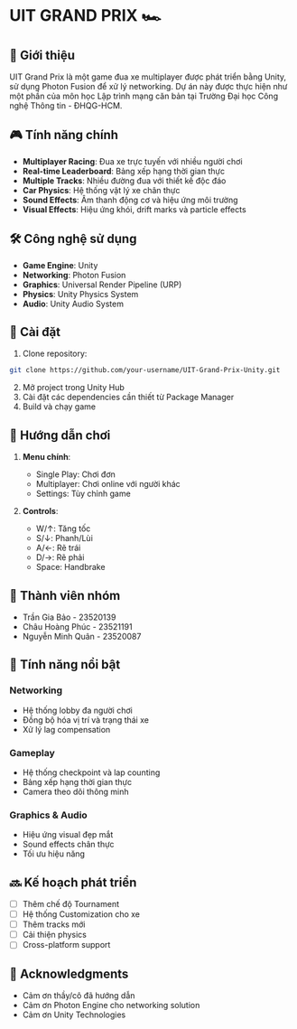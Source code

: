 # UIT GRAND PRIX 🏎️

## 📝 Giới thiệu
UIT Grand Prix là một game đua xe multiplayer được phát triển bằng Unity, sử dụng Photon Fusion để xử lý networking. Dự án này được thực hiện như một phần của môn học Lập trình mạng căn bản tại Trường Đại học Công nghệ Thông tin - ĐHQG-HCM.

## 🎮 Tính năng chính
- **Multiplayer Racing**: Đua xe trực tuyến với nhiều người chơi
- **Real-time Leaderboard**: Bảng xếp hạng thời gian thực
- **Multiple Tracks**: Nhiều đường đua với thiết kế độc đáo
- **Car Physics**: Hệ thống vật lý xe chân thực
- **Sound Effects**: Âm thanh động cơ và hiệu ứng môi trường
- **Visual Effects**: Hiệu ứng khói, drift marks và particle effects

## 🛠️ Công nghệ sử dụng
- **Game Engine**: Unity
- **Networking**: Photon Fusion
- **Graphics**: Universal Render Pipeline (URP)
- **Physics**: Unity Physics System
- **Audio**: Unity Audio System

## 🔧 Cài đặt
1. Clone repository:
```bash
git clone https://github.com/your-username/UIT-Grand-Prix-Unity.git
```
2. Mở project trong Unity Hub
3. Cài đặt các dependencies cần thiết từ Package Manager
4. Build và chạy game

## 🎯 Hướng dẫn chơi
1. **Menu chính**:
   - Single Play: Chơi đơn
   - Multiplayer: Chơi online với người khác
   - Settings: Tùy chỉnh game

2. **Controls**:
   - W/↑: Tăng tốc
   - S/↓: Phanh/Lùi
   - A/←: Rẽ trái
   - D/→: Rẽ phải
   - Space: Handbrake

## 👥 Thành viên nhóm
- Trần Gia Bảo   - 23520139
- Châu Hoàng Phúc - 23521191
- Nguyễn Minh Quân - 23520087

## 🌟 Tính năng nổi bật
### Networking
- Hệ thống lobby đa người chơi
- Đồng bộ hóa vị trí và trạng thái xe
- Xử lý lag compensation

### Gameplay
- Hệ thống checkpoint và lap counting
- Bảng xếp hạng thời gian thực
- Camera theo dõi thông minh

### Graphics & Audio
- Hiệu ứng visual đẹp mắt
- Sound effects chân thực
- Tối ưu hiệu năng

## 🔜 Kế hoạch phát triển
- [ ] Thêm chế độ Tournament
- [ ] Hệ thống Customization cho xe
- [ ] Thêm tracks mới
- [ ] Cải thiện physics
- [ ] Cross-platform support

## 🙏 Acknowledgments
- Cảm ơn thầy/cô đã hướng dẫn
- Cảm ơn Photon Engine cho networking solution
- Cảm ơn Unity Technologies

